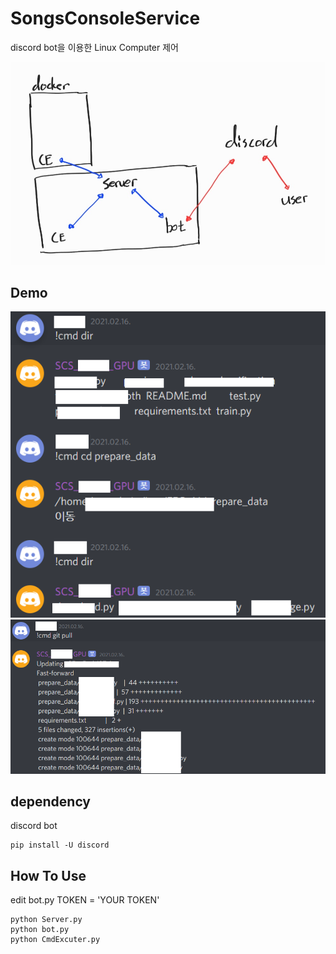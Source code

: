 # SongsConsoleService

discord bot을 이용한 Linux Computer 제어  

![Architecture](imgs/Architecture.jpg)  

## Demo
![Demo](imgs/Demo1.png)  
![Demo](imgs/Demo2.png)


## dependency
discord bot
```
pip install -U discord
```


## How To Use

edit bot.py
TOKEN = 'YOUR TOKEN'

```
python Server.py
python bot.py
python CmdExcuter.py
```